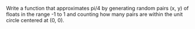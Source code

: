 Write a function that approximates pi/4 by generating random pairs (x, y) of floats in the range -1 to 1 and counting how many pairs are within the unit circle centered at (0, 0).
